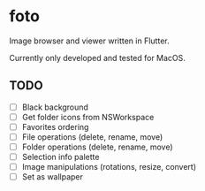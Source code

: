 # foto

Image browser and viewer written in Flutter.

Currently only developed and tested for MacOS.

## TODO

- [ ] Black background
- [ ] Get folder icons from NSWorkspace
- [ ] Favorites ordering
- [ ] File operations (delete, rename, move)
- [ ] Folder operations (delete, rename, move)
- [ ] Selection info palette
- [ ] Image manipulations (rotations, resize, convert)
- [ ] Set as wallpaper
